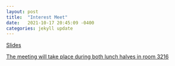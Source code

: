 ```yaml
---
layout: post
title:  "Interest Meet"
date:   2021-10-17 20:45:09 -0400
categories: jekyll update
---
```

<p><a href="https://docs.google.com/presentation/d/1f3C3S6ad30sFv0HrODDd74DGo1G2kjIhjotsxSH-OT0/edit?usp=sharing"> Slides 
 
<p>The meeting will take place during both lunch halves in room 3216</p> 



[jekyll-docs]: https://jekyllrb.com/docs/home
[jekyll-gh]:   https://github.com/jekyll/jekyll
[jekyll-talk]: https://talk.jekyllrb.com/
